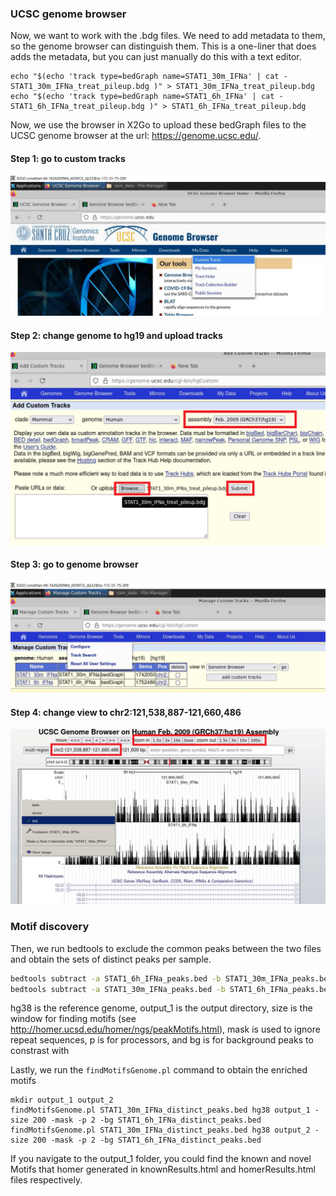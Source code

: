 ### UCSC genome browser
Now, we want to work with the .bdg files. We need to add metadata to them, so the genome browser can distinguish them. This is a one-liner that does adds the metadata, but you can just manually do this with a text editor.  

```
echo "$(echo 'track type=bedGraph name=STAT1_30m_IFNa' | cat - STAT1_30m_IFNa_treat_pileup.bdg )" > STAT1_30m_IFNa_treat_pileup.bdg 
echo "$(echo 'track type=bedGraph name=STAT1_6h_IFNa' | cat - STAT1_6h_IFNa_treat_pileup.bdg )" > STAT1_6h_IFNa_treat_pileup.bdg 
```
Now, we use the browser in X2Go to upload these bedGraph files to the UCSC genome browser at the url: https://genome.ucsc.edu/. 

#### Step 1: go to custom tracks
![alt text](../img/p1.png)
#### Step 2: change genome to hg19 and upload tracks
![alt text](../img/p2.png)
#### Step 3: go to genome browser
![alt text](../img/p3.png)
#### Step 4: change view to chr2:121,538,887-121,660,486
![alt text](../img/p4.png)

### Motif discovery

Then, we run bedtools to exclude the common peaks between the two files and obtain the sets of distinct peaks per sample.

```Bash
bedtools subtract -a STAT1_6h_IFNa_peaks.bed -b STAT1_30m_IFNa_peaks.bed > STAT1_6h_IFNa_distinct_peaks.bed
bedtools subtract -a STAT1_30m_IFNa_peaks.bed -b STAT1_6h_IFNa_peaks.bed > STAT1_30m_IFNa_distinct_peaks.bed
```

hg38 is the reference genome, output_1 is the output directory, size is the window for finding motifs (see http://homer.ucsd.edu/homer/ngs/peakMotifs.html), mask is used to ignore repeat sequences, p is for processors, and bg is for background peaks to constrast with  

Lastly, we run the `findMotifsGenome.pl` command to obtain the enriched motifs

```
mkdir output_1 output_2
findMotifsGenome.pl STAT1_30m_IFNa_distinct_peaks.bed hg38 output_1 -size 200 -mask -p 2 -bg STAT1_6h_IFNa_distinct_peaks.bed 
findMotifsGenome.pl STAT1_30m_IFNa_distinct_peaks.bed hg38 output_2 -size 200 -mask -p 2 -bg STAT1_6h_IFNa_distinct_peaks.bed 
```

If you navigate to the output_1 folder, you could find the known and novel Motifs that homer generated in knownResults.html and homerResults.html files respectively.
